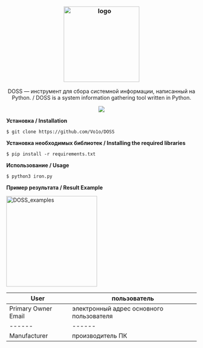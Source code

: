 <h3 align="center"><img src="https://user-images.githubusercontent.com/92124716/168519702-9b5de45e-0e43-4b86-bf2d-ff11c97e5993.png" alt="logo" height="200px"></h3>
<p align="center">DOSS — инструмент для сбора системной информации, написанный на Python. / DOSS is a system information gathering tool written in Python.
</p>
<p align="center">
<a href="./LICENSE"><img src="https://img.shields.io/badge/license-MIT-blue.svg"></a>
</p>

**Установка / Installation**

    $ git clone https://github.com/Vo1o/DOSS
**Установка необходимых библиотек / Installing the required libraries**
    
    $ pip install -r requirements.txt

**Использование / Usage**

    $ python3 iron.py

**Пример результата / Result Example**

<img src="https://user-images.githubusercontent.com/92124716/168540402-416c9b0c-6596-4e3c-aa31-92e41482c815.png" alt="DOSS_examples" height="240px">




User   | пользователь 
------ | ------
Primary Owner Email  | электронный адрес основного пользователя 
------ | ------
Manufacturer | производитель ПК

